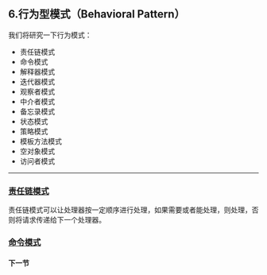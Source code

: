 ## 6.行为型模式（Behavioral Pattern）
我们将研究一下行为模式：
 - 责任链模式
 - 命令模式
 - 解释器模式
 - 迭代器模式
 - 观察者模式
 - 中介者模式
 - 备忘录模式
 - 状态模式
 - 策略模式
 - 模板方法模式
 - 空对象模式
 - 访问者模式

----

### [责任链模式](chainofresponsibility/6.1.ChainOfResponsibility.md)
责任链模式可以让处理器按一定顺序进行处理，如果需要或者能处理，则处理，否则将请求传递给下一个处理器。

### [命令模式](command/6.2.Command.md)
#### 下一节
[]()